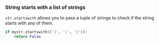 ### String starts with a list of strings

`str.startswith` allows you to pass a tuple of strings to check if the string starts with any of them.

```py
if mystr.startswith((']', ')', '}')):
    return False
```